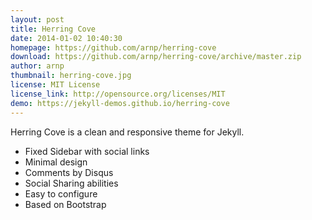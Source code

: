 ```yaml
---
layout: post
title: Herring Cove
date: 2014-01-02 10:40:30
homepage: https://github.com/arnp/herring-cove
download: https://github.com/arnp/herring-cove/archive/master.zip
author: arnp
thumbnail: herring-cove.jpg
license: MIT License
license_link: http://opensource.org/licenses/MIT
demo: https://jekyll-demos.github.io/herring-cove
---
```


Herring Cove is a clean and responsive theme for Jekyll.

* Fixed Sidebar with social links
* Minimal design
* Comments by Disqus
* Social Sharing abilities
* Easy to configure
* Based on Bootstrap
